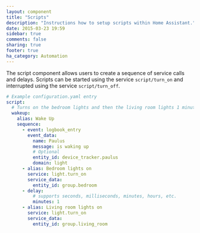 ```yaml
---
layout: component
title: "Scripts"
description: "Instructions how to setup scripts within Home Assistant."
date: 2015-03-23 19:59
sidebar: true
comments: false
sharing: true
footer: true
ha_category: Automation
---
```


The script component allows users to create a sequence of service calls and delays. Scripts can be started using the service `script/turn_on` and interrupted using the service `script/turn_off`.

```yaml
# Example configuration.yaml entry
script:
  # Turns on the bedroom lights and then the living room lights 1 minute later
  wakeup:
    alias: Wake Up
    sequence:
      - event: logbook_entry
        event_data:
          name: Paulus
          message: is waking up
          # Optional
          entity_id: device_tracker.paulus
          domain: light
      - alias: Bedroom lights on
        service: light.turn_on
        service_data:
          entity_id: group.bedroom
      - delay:
          # supports seconds, milliseconds, minutes, hours, etc.
          minutes: 1
      - alias: Living room lights on
        service: light.turn_on
        service_data:
          entity_id: group.living_room
```
